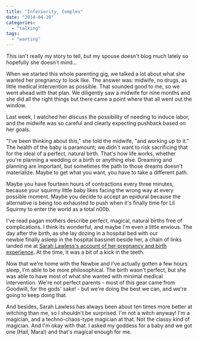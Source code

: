 ```yaml
---
title: "Inferiority, Complex"
date: "2014-04-20"
categories: 
  - "talking"
tags: 
  - "wanting"
---
```


This isn't really my story to tell, but my spouse doesn't blog much lately so hopefully she doesn't mind...

When we started this whole parenting gig, we talked a lot about what she wanted her pregnancy to look like. The answer was: midwife, no drugs, as little medical intervention as possible. That sounded good to me, so we went ahead with that plan. We diligently saw a midwife for nine months and she did all the right things but there came a point where that all went out the window.

Last week, I watched her discuss the possibility of needing to induce labor, and the midwife was so careful and clearly expecting pushback based on her goals.

"I've been thinking about this," she told the midwife, "and working up to it." The health of the baby is paramount; we didn't want to risk sacrificing that for the ideal of a perfect, natural birth. That's how life works, whether you're planning a wedding or a birth or anything else. Dreaming and planning are important, but sometimes the path to those dreams doesn't materialize. Maybe to get what you want, you have to take a different path.

Maybe you have fourteen hours of contractions every three minutes, because your squirmy little baby likes facing the wrong way at every possible moment. Maybe you decide to accept an epidural because the alternative is being too exhausted to push when it's finally time for Lil Squirmy to enter the world as a total n00b.

I've read pagan mothers describe perfect, magical, natural births free of complications. I think its wonderful, and maybe I'm even a little envious. The day after the birth, as she lay dozing in a hospital bed with our newbie finally asleep in the hospital bassinet beside her, a chain of links landed me at [Sarah Lawless's account of her pregnancy and birth experience](http://sarahannelawless.com/2014/03/20/the-call-from-the-great-below/). At the time, it was a bit of a kick in the teeth.

Now that we're home with the Newbie and I've actually gotten a few hours sleep, I'm able to be more philosophical. The birth wasn't perfect, but she was able to have most of what she wanted with minimal medical intervention. We're not perfect parents - most of this gear came from Goodwill, for the gods' sake! - but we're doing the best we can, and we're going to keep doing that.

And besides, Sarah Lawless has always been about ten times more better at witching than me, so I shouldn't be surprised. I'm not a witch anyway! I'm a magician, and a techno-chaos-type magician at that. Not the classy kind of magician. And I'm okay with that. I asked my goddess for a baby and we got one (Hail, Mara!) and that's magical enough for me.
